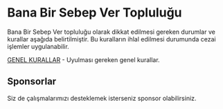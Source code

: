 # Bana Bir Sebep Ver Topluluğu
Bana Bir Sebep Ver topluluğu olarak dikkat edilmesi gereken durumlar ve kurallar aşağıda belirtilmiştir. Bu kuralların ihlal edilmesi durumunda cezai işlemler uygulanabilir.

[GENEL KURALLAR](GENEL_KURALLAR.md) - Uyulması gereken genel kurallar.


## Sponsorlar
Siz de çalışmalarımızı desteklemek isterseniz sponsor olabilirsiniz.